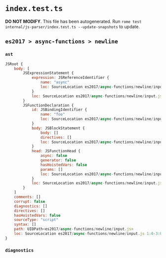 # `index.test.ts`

**DO NOT MODIFY**. This file has been autogenerated. Run `rome test internal/js-parser/index.test.ts --update-snapshots` to update.

## `es2017 > async-functions > newline`

### `ast`

```javascript
JSRoot {
	body: [
		JSExpressionStatement {
			expression: JSReferenceIdentifier {
				name: "async"
				loc: SourceLocation es2017/async-functions/newline/input.js 1:0-1:5 (async)
			}
			loc: SourceLocation es2017/async-functions/newline/input.js 1:0-1:5
		}
		JSFunctionDeclaration {
			id: JSBindingIdentifier {
				name: "foo"
				loc: SourceLocation es2017/async-functions/newline/input.js 2:9-2:12 (foo)
			}
			body: JSBlockStatement {
				body: []
				directives: []
				loc: SourceLocation es2017/async-functions/newline/input.js 2:15-2:18
			}
			head: JSFunctionHead {
				async: false
				generator: false
				hasHoistedVars: false
				params: []
				loc: SourceLocation es2017/async-functions/newline/input.js 2:12-2:14
			}
			loc: SourceLocation es2017/async-functions/newline/input.js 2:0-2:18
		}
	]
	comments: []
	corrupt: false
	diagnostics: []
	directives: []
	hasHoistedVars: false
	sourceType: "script"
	syntax: []
	path: UIDPath<es2017/async-functions/newline/input.js>
	loc: SourceLocation es2017/async-functions/newline/input.js 1:0-3:0
}
```

### `diagnostics`

```

```
